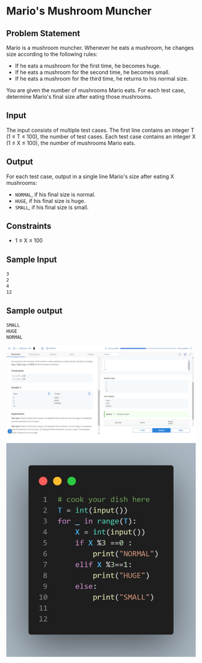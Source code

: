 # Mario's Mushroom Muncher

## Problem Statement

Mario is a mushroom muncher. Whenever he eats a mushroom, he changes size according to the following rules:

- If he eats a mushroom for the first time, he becomes huge.
- If he eats a mushroom for the second time, he becomes small.
- If he eats a mushroom for the third time, he returns to his normal size.

You are given the number of mushrooms Mario eats. For each test case, determine Mario's final size after eating those mushrooms.

## Input

The input consists of multiple test cases. The first line contains an integer T (1 ≤ T ≤ 100), the number of test cases. Each test case contains an integer X (1 ≤ X ≤ 100), the number of mushrooms Mario eats.

## Output

For each test case, output in a single line Mario's size after eating X mushrooms:

- `NORMAL`, if his final size is normal.
- `HUGE`, if his final size is huge.
- `SMALL`, if his final size is small.

## Constraints

- 1 ≤ X ≤ 100

## Sample Input
```
3
2
4
12
```
## Sample output
```
SMALL
HUGE
NORMAL
```

![](Untitled.png)
![](code.png)
